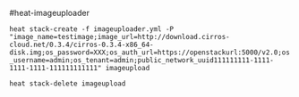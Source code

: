 #heat-imageuploader

`heat stack-create -f imageuploader.yml -P "image_name=testimage;image_url=http://download.cirros-cloud.net/0.3.4/cirros-0.3.4-x86_64-disk.img;os_password=XXX;os_auth_url=https://openstackurl:5000/v2.0;os_username=admin;os_tenant=admin;public_network_uuid111111111-1111-1111-1111-111111111111" imageupload`

`heat stack-delete imageupload`
